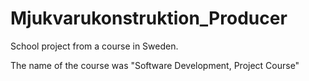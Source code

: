 # Mjukvarukonstruktion_Producer

School project from a course in Sweden.

The name of the course was "Software Development, Project Course"
